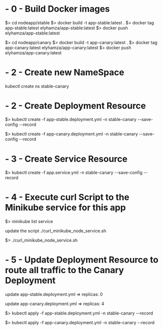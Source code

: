 #### 
# - 0 -  Build Docker images
#### 
$> cd nodeapp/stable
$> docker build -t app-stable:latest .
$> docker tag app-stable:latest elyhamza/app-stable:latest
$> docker push elyhamza/app-stable:latest

$> cd nodeapp/canary
$> docker build -t app-canary:latest .
$> docker tag app-canary:latest elyhamza/app-canary:latest
$> docker push elyhamza/app-canary:latest

#### 
# - 2 - Create new NameSpace 
#### 
kubectl create ns stable-canary

#### 
# - 2 - Create Deployment Resource 
#### 
$> kubectl create -f app-stable.deployment.yml -n stable-canary --save-config --record

$> kubectl create -f app-canary.deployment.yml  -n stable-canary --save-config --record

#### 
# - 3 - Create Service Resource 
#### 

$> kubectl create -f app.service.yml -n stable-canary --save-config --record

#### 
# - 4 -  Execute curl Script to the Minikube service for this app 
#### 

$> minikube list service

update the script ./curl_minikube_node_service.sh

$> ./curl_minikube_node_service.sh

#### 
# - 5 -  Update Deployment Resource to route all traffic to the Canary Deployment 
#### 

update app-stable.deployment.yml => replicas: 0

update app-canary.deployment.yml => replicas: 4

$> kubectl apply -f app-stable.deployment.yml -n stable-canary --record

$> kubectl apply -f app-canary.deployment.yml -n stable-canary --record